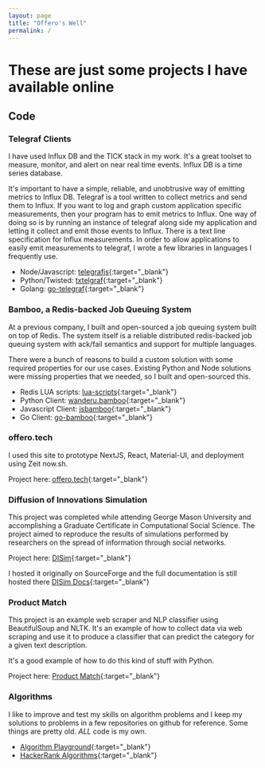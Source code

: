 ```yaml
---
layout: page
title: "Offero's Well"
permalink: /
---
```


# These are just some projects I have available online

## Code

### Telegraf Clients

I have used Influx DB and the TICK stack in my work. It's a great
toolset to measure, monitor, and alert on near real time events.
Influx DB is a time series database.

It's important to have a simple, reliable, and unobtrusive way of
emitting metrics to Influx DB. Telegraf is a tool written to collect
metrics and send them to Influx. If you want to log and graph custom
application specific measurements, then your program has to emit
metrics to Influx. One way of doing so is by running an
instance of telegraf along side my application and letting it collect
and emit those events to Influx. There is a text line
specification for Influx measurements. In order to allow applications
to easily emit measurements to telegraf, I wrote a few libraries in
languages I frequently use.

- Node/Javascript: [telegrafjs](https://github.com/offero/telegrafjs){:target="_blank"}
- Python/Twisted: [txtelgraf](https://github.com/offero/txtelegraf){:target="_blank"}
- Golang: [go-telegraf](https://github.com/offero/go-telegraf){:target="_blank"}


### Bamboo, a Redis-backed Job Queuing System

At a previous company, I built and open-sourced a job queuing system built on top of
Redis. The system itself is a reliable distributed redis-backed job queuing
system with ack/fail semantics and support for multiple languages.

There were a bunch of reasons to build a custom solution with some
required properties for our use cases. Existing Python and Node solutions
were missing properties that we needed, so I built and open-sourced this.

- Redis LUA scripts: [lua-scripts](https://github.com/Wanderu/bamboo-scripts){:target="_blank"}
- Python Client: [wanderu.bamboo](https://github.com/Wanderu/wanderu.bamboo){:target="_blank"}
- Javascript Client: [jsbamboo](https://github.com/Wanderu/jsbamboo){:target="_blank"}
- Go Client: [go-bamboo](https://github.com/Wanderu/go-bamboo){:target="_blank"}


### offero.tech

I used this site to prototype NextJS, React, Material-UI, and deployment
using Zeit now.sh.

Project here: [offero.tech](https://github.com/offero/offero.tech){:target="_blank"}

### Diffusion of Innovations Simulation

This project was completed while attending George Mason University
and accomplishing a Graduate Certificate in Computational
Social Science. The project aimed to reproduce the results of
simulations performed by researchers on the spread of information
through social networks.

Project here: [DISim](https://github.com/offero/diffusionsim){:target="_blank"}

I hosted it originally on SourceForge and the full documentation is still
hosted there [DISim Docs](http://diffusionsim.sourceforge.net/doc/){:target="_blank"}

### Product Match

This project is an example web scraper and NLP classifier using BeautifulSoup and NLTK.
It's an example of how to collect data via web scraping and use it to produce a classifier
that can predict the category for a given text description.

It's a good example of how to do this kind of stuff with Python.

Project here: [Product Match](https://github.com/offero/productmatch){:target="_blank"}

### Algorithms

I like to improve and test my skills on algorithm problems and I keep my
solutions to problems in a few repositories on github for reference.
Some things are pretty old. *ALL* code is my own.

- [Algorithm Playground](https://github.com/offero/algs){:target="_blank"}
- [HackerRank Algorithms](https://github.com/offero/hackerrank){:target="_blank"}
